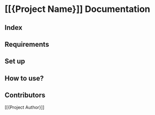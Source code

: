 # [[{Project Name}]] Documentation 


## Index


## Requirements


## Set up


## How to use?


## Contributors
[[{Project Author}]]